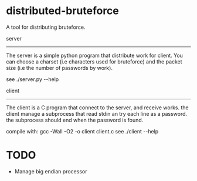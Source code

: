 distributed-bruteforce
======================

A tool for distributing bruteforce.

server
******

The server is a simple python program that distribute work for client.
You can choose a charset (i.e characters used for bruteforce) and the packet size (i.e the number of passwords by work).

see ./server.py --help

client
******

The client is a C program that connect to the server, and receive works.
the client manage a subprocess that read stdin an try each line as a password.
the subprocess should end when the password is found.

compile with: gcc -Wall -O2 -o client client.c
see ./client --help

TODO
====

* Manage big endian processor
